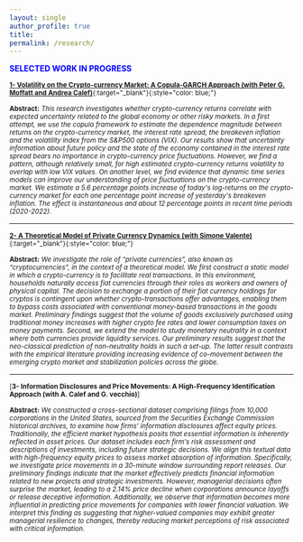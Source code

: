 ```yaml
---
layout: single
author_profile: true 
title: 
permalink: /research/
---
```

<span style="color:blue"> **SELECTED WORK IN PROGRESS** </span> 

 <sub>[**1- Volatility on the Crypto-currency Market: A Copula-GARCH Approach (with Peter G. Moffatt and Andrea Calef)**](https://kensleyblaise.github.io/assets/files/crypto_copula.pdf){:target="_blank"}{:style="color: blue;"}</sub>

 <sub> **Abstract:** </sub>
 <sub> *This research investigates whether crypto-currency returns correlate with expected uncertainty related to the global economy or other risky markets. In a first attempt, we use the copula framework to estimate the dependence magnitude between returns on the crypto-currency market, the interest rate spread, the breakeven inflation and the volatility index from the S&P500 options (VIX). Our results show that uncertainty information about future policy and the state of the economy contained in the interest rate spread bears no importance in crypto-currency price fluctuations. However, we find a pattern, although relatively small, for high estimated crypto-currency returns volatility to overlap with low VIX values. On another level, we find evidence that dynamic time series models can improve our understanding of price fluctuations on the crypto-currency market. We estimate a 5.6 percentage points increase of today's log-returns on the crypto-currency market for each one percentage point increase of yesterday's breakeven inflation. The effect is instantaneous and about 12 percentage points in recent time periods (2020-2022).* </sub>   
  
 ---

 <sub>[**2- A Theoretical Model of Private Currency Dynamics (with Simone Valente)**](https://kensleyblaise.github.io/assets/files/Theory_Paper.pdf){:target="_blank"}{:style="color: blue;"}</sub>

 <sub> **Abstract:** </sub>
 <sub> *We investigate the role of “private currencies”, also known as “cryptocurrencies”, in the context of a theoretical model.  We first construct a static model in which a crypto-currency is to facilitate real transactions. In this environment, households naturally access fiat currencies through their roles as workers and owners of physical capital. The decision to exchange a portion of their fiat currency holdings for cryptos is contingent upon whether crypto-transactions offer advantages, enabling them to bypass costs associated with conventional money-based transactions in the goods market. Preliminary findings suggest that the volume of goods exclusively purchased using traditional money increases with higher crypto fee rates and lower consumption taxes on money payments. Second, we extend the model to study monetary neutrality in a context where both currencies provide liquidity services.  Our preliminary results suggest that the neo-classical prediction of non-neutrality holds in such a set-up. The latter result contrasts with the empirical literature providing increasing evidence of co-movement between the emerging crypto market and stabilization policies across the globe.* </sub>   
  
 ---
  <sub>[**3- Information Disclosures and Price Movements: A High-Frequency Identification Approach (with A. Calef and G. vecchio)**]</sub>

 <sub> **Abstract:** </sub>
 <sub> *We constructed a cross-sectional dataset comprising filings from 10,000 corporations in the United States, sourced from the Securities Exchange Commission historical archives, to examine how firms' information disclosures affect equity prices. Traditionally, the efficient market hypothesis posits that essential information is inherently reflected in asset prices. Our dataset includes each firm's risk assessment and descriptions of investments, including future strategic decisions. We align this textual data with high-frequency equity prices to assess market absorption of information. Specifically, we investigate price movements in a 30-minute window surrounding report releases. Our preliminary findings indicate that the market effectively predicts financial information related to new projects and strategic investments. However, managerial decisions often surprise the market, leading to a 2.14\% price decline when corporations announce layoffs or release deceptive information. Additionally, we observe that information becomes more influential in predicting price movements for companies with lower financial valuation. We interpret this finding as suggesting that higher-valued companies may exhibit greater managerial resilience to changes, thereby reducing market perceptions of risk associated with critical information.* </sub>  
